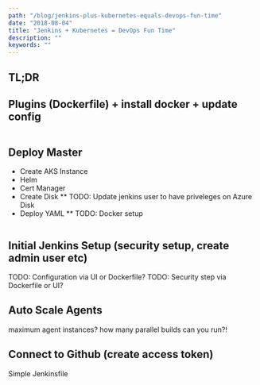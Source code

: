 ```yaml
---
path: "/blog/jenkins-plus-kubernetes-equals-devops-fun-time"
date: "2018-08-04"
title: "Jenkins + Kubernetes = DevOps Fun Time"
description: ""
keywords: ""
---
```


## TL;DR

## Plugins (Dockerfile) + install docker + update config

```dockerfile
```

## Deploy Master

* Create AKS Instance
* Helm
* Cert Manager
* Create Disk
** TODO: Update jenkins user to have priveleges on Azure Disk
* Deploy YAML
** TODO: Docker setup

```yaml
```

## Initial Jenkins Setup (security setup, create admin user etc)

TODO: Configuration via UI or Dockerfile?
TODO: Security step via Dockerfile or UI?

## Auto Scale Agents

maximum agent instances? how many parallel builds can you run?!

## Connect to Github (create access token)

Simple Jenkinsfile
